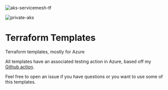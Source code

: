 ![aks-servicemesh-tf](https://github.com/ams0/terraform-templates/workflows/aks-servicemesh-tf/badge.svg)

![private-aks](https://github.com/ams0/terraform-templates/workflows/private-aks/badge.svg)

# Terraform Templates 

Terraform templates, mostly for Azure

All templates have an associated testing action in Azure, based off my [Github action](https://github.com/ams0/terraform-test-in-azure).

Feel free to open an issue if you have questions or you want to use some of this templates.
